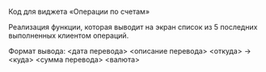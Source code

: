 Код для виджета «Операции по счетам»

Реализация функции, которая выводит на экран список из 5 последних выполненных клиентом операций.

Формат вывода:
<дата перевода> <описание перевода>
<откуда> -> <куда>
<сумма перевода> <валюта>
